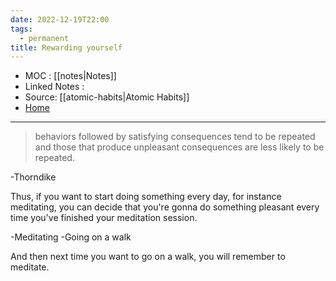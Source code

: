 ```yaml
---
date: 2022-12-19T22:00
tags:
  - permanent
title: Rewarding yourself 
---
```

- MOC : [[notes|Notes]]
- Linked Notes : 
- Source: [[atomic-habits|Atomic Habits]]
- [Home](https://misudashi.ga/)
----------
> behaviors followed by satisfying consequences tend to be repeated and those that produce unpleasant consequences are less likely to be repeated.

-Thorndike

Thus, if you want to start doing something every day, for instance meditating, you can decide that you're gonna do something pleasant every time you've finished your meditation session.

-Meditating
-Going on a walk

And then next time you want to go on a walk, you will remember to meditate.